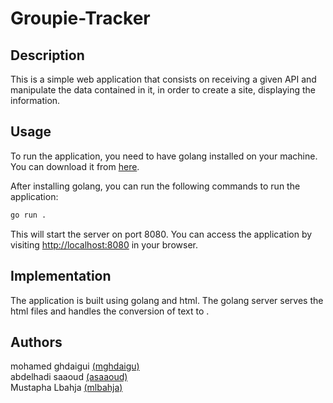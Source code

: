 # Groupie-Tracker

## Description

This is a simple web application that consists on receiving a given API and manipulate the data contained in it, in order to create a site, displaying the information.

## Usage

To run the application, you need to have golang installed on your machine. You can download it from [here](https://golang.org/dl/).

After installing golang, you can run the following commands to run the application:

```bash
go run .
```

This will start the server on port 8080. You can access the application by visiting [http://localhost:8080](http://localhost:8080) in your browser.

## Implementation

The application is built using golang and html. The golang server serves the html files and handles the conversion of text to .


## Authors
mohamed ghdaigui [(mghdaigu)](https://learn.zone01oujda.ma/git/mghdaigu)<br>
abdelhadi saaoud [(asaaoud)](https://learn.zone01oujda.ma/git/asaaoud)<br>
Mustapha Lbahja [(mlbahja)](https://learn.zone01oujda.ma/git/mlbahja)<br>
